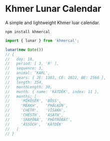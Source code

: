 # Khmer Lunar Calendar

A simple and lightweight Khmer luar calendar.

```
npm install khmercal
```

```js
import { lunar } from 'khmercal';

lunar(new Date())
// {
//   day: 18,
//   period: [ 3, 'R' ],
//   sequence: 3,
//   animal: 'KARL',
//   years: { JE: 1383, CE: 2022, BE: 2566 },
//   length: 354,
//   monthLength: 30,
//   month: { name: 'KÂTDĔK', index: 11 },
//   months: [
//     'MĬKÔSĔR', 'BŎSS',
//     'MÉAKH',   'PHÂLKŬN',
//     'CHÉTR',   'VĬSAKH',
//     'CHÉSTH',  'ASATH',
//     'SRAPÔNÂ', 'PHÔTRÔBÂT',
//     'ÂSSŎCH',  'KÂTDĔK'
//   ]
// }
```